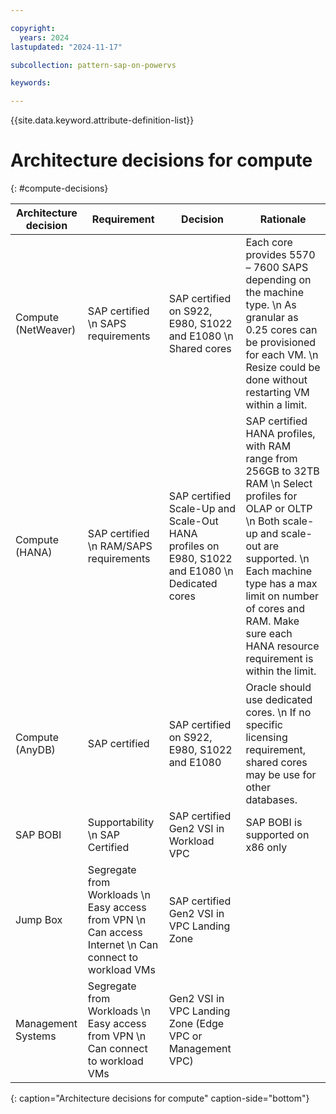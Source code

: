 ```yaml
---

copyright:
  years: 2024
lastupdated: "2024-11-17"

subcollection: pattern-sap-on-powervs

keywords:

---
```


{{site.data.keyword.attribute-definition-list}}

# Architecture decisions for compute
{: #compute-decisions}

| Architecture decision              | Requirement                             | Decision                | Rationale                                     |
|----|----|----|----|
| Compute (NetWeaver)                      | SAP certified \n  SAPS requirements |SAP certified on S922, E980, S1022 and E1080  \n Shared cores  |Each core provides 5570 – 7600 SAPS depending on the machine type. \n As granular as 0.25 cores can be provisioned for each VM. \n Resize could be done without restarting VM within a limit. |
| Compute (HANA)                                  | SAP certified  \n  RAM/SAPS requirements          | SAP certified Scale-Up and Scale-Out HANA profiles on E980, S1022 and E1080 \n Dedicated cores |SAP certified HANA profiles, with RAM range from 256GB to 32TB RAM  \n  Select profiles for OLAP or OLTP  \n  Both scale-up and scale-out are supported.  \n  Each machine type has a max limit on number of cores and RAM. Make sure each HANA resource requirement is within the limit. |
| Compute (AnyDB) | SAP certified    | SAP certified on S922, E980, S1022 and E1080        |Oracle should use dedicated cores. \n If no specific licensing requirement, shared cores may be use for other databases. |
| SAP BOBI                | Supportability  \n  SAP Certified                                   | SAP certified Gen2 VSI in Workload VPC          |   SAP BOBI is supported on x86 only           |
| Jump Box               | Segregate from Workloads \n Easy access from VPN \n  Can access Internet \n  Can connect to workload VMs                         | SAP certified Gen2 VSI in VPC Landing Zone          |                                                                                   |
| Management Systems               | Segregate from Workloads  \n  Easy access from VPN  \n Can connect to workload VMs                         | Gen2 VSI in VPC Landing Zone (Edge VPC or Management VPC)          |                                                                                   |
{: caption="Architecture decisions for compute" caption-side="bottom"}
